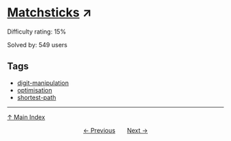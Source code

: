 # [Matchsticks](https://projecteuler.net/problem=893) ↗️

Difficulty rating: 15%

Solved by: 549 users
## Tags

- [digit-manipulation](../tags/digit-manipulation.md)
- [optimisation](../tags/optimisation.md)
- [shortest-path](../tags/shortest-path.md)



---

[↑ Main Index](../README.md)


<div align=center><a href='892.md'>← Previous</a> &nbsp;&nbsp; &nbsp;&nbsp;  <a href='894.md'>Next →</a></div>
